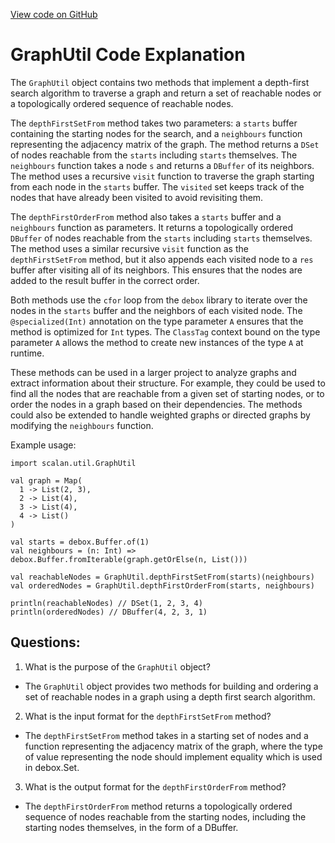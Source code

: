 [View code on GitHub](sigmastate-interpreterhttps://github.com/ScorexFoundation/sigmastate-interpreter/common/shared/src/main/scala/scalan/util/GraphUtil.scala)

# GraphUtil Code Explanation

The `GraphUtil` object contains two methods that implement a depth-first search algorithm to traverse a graph and return a set of reachable nodes or a topologically ordered sequence of reachable nodes. 

The `depthFirstSetFrom` method takes two parameters: a `starts` buffer containing the starting nodes for the search, and a `neighbours` function representing the adjacency matrix of the graph. The method returns a `DSet` of nodes reachable from the `starts` including `starts` themselves. The `neighbours` function takes a node `s` and returns a `DBuffer` of its neighbors. The method uses a recursive `visit` function to traverse the graph starting from each node in the `starts` buffer. The `visited` set keeps track of the nodes that have already been visited to avoid revisiting them. 

The `depthFirstOrderFrom` method also takes a `starts` buffer and a `neighbours` function as parameters. It returns a topologically ordered `DBuffer` of nodes reachable from the `starts` including `starts` themselves. The method uses a similar recursive `visit` function as the `depthFirstSetFrom` method, but it also appends each visited node to a `res` buffer after visiting all of its neighbors. This ensures that the nodes are added to the result buffer in the correct order. 

Both methods use the `cfor` loop from the `debox` library to iterate over the nodes in the `starts` buffer and the neighbors of each visited node. The `@specialized(Int)` annotation on the type parameter `A` ensures that the method is optimized for `Int` types. The `ClassTag` context bound on the type parameter `A` allows the method to create new instances of the type `A` at runtime. 

These methods can be used in a larger project to analyze graphs and extract information about their structure. For example, they could be used to find all the nodes that are reachable from a given set of starting nodes, or to order the nodes in a graph based on their dependencies. The methods could also be extended to handle weighted graphs or directed graphs by modifying the `neighbours` function. 

Example usage:

```
import scalan.util.GraphUtil

val graph = Map(
  1 -> List(2, 3),
  2 -> List(4),
  3 -> List(4),
  4 -> List()
)

val starts = debox.Buffer.of(1)
val neighbours = (n: Int) => debox.Buffer.fromIterable(graph.getOrElse(n, List()))

val reachableNodes = GraphUtil.depthFirstSetFrom(starts)(neighbours)
val orderedNodes = GraphUtil.depthFirstOrderFrom(starts, neighbours)

println(reachableNodes) // DSet(1, 2, 3, 4)
println(orderedNodes) // DBuffer(4, 2, 3, 1)
```
## Questions: 
 1. What is the purpose of the `GraphUtil` object?
- The `GraphUtil` object provides two methods for building and ordering a set of reachable nodes in a graph using a depth first search algorithm.

2. What is the input format for the `depthFirstSetFrom` method?
- The `depthFirstSetFrom` method takes in a starting set of nodes and a function representing the adjacency matrix of the graph, where the type of value representing the node should implement equality which is used in debox.Set.

3. What is the output format for the `depthFirstOrderFrom` method?
- The `depthFirstOrderFrom` method returns a topologically ordered sequence of nodes reachable from the starting nodes, including the starting nodes themselves, in the form of a DBuffer.